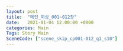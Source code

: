 ```yaml
---
layout: post
title:  "메인_회상_001~012장"
date:   2021-01-04 12:00:00 +0000
categories: Main
Tags: Story Main
SceneCode: ["scene_skip_cp001-012_q1_s10"]
---
```

